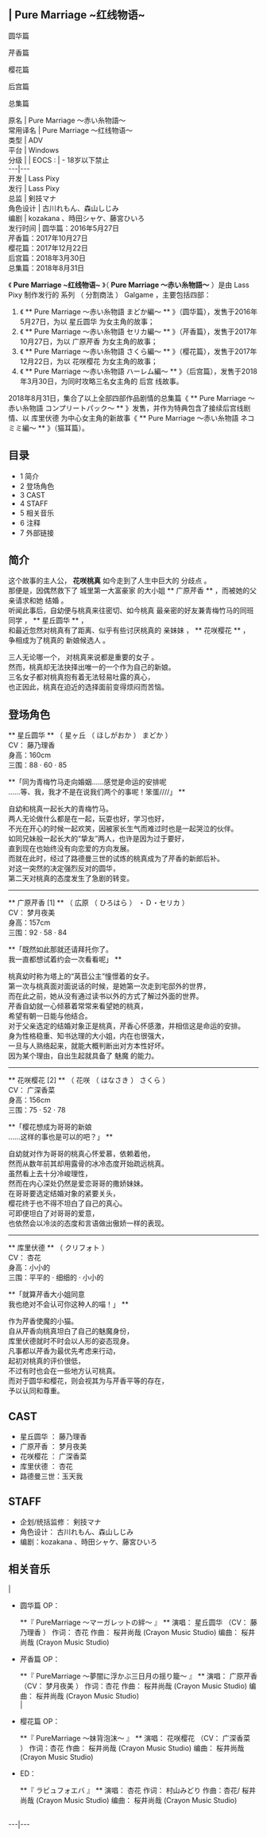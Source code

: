 |  Pure Marriage ~红线物语~  
---  
  
圆华篇

芹香篇

樱花篇

后宫篇

总集篇  
  
原名  |  Pure Marriage ～赤い糸物語～   
常用译名  |  Pure Marriage ～红线物语～   
类型  |  ADV   
平台  |  Windows   
分级  |  |  EOCS  :  |  \- 18岁以下禁止   
---|---  
开发  |  Lass Pixy   
发行  |  Lass Pixy   
总监  |  剣技マナ   
角色设计  |  古川れもん、森山しじみ   
编剧  |  kozakana  、時田シャケ、藤宮ひいろ   
发行时间  |  圆华篇：2016年5月27日   
芹香篇：2017年10月27日  
樱花篇：2017年12月22日  
后宫篇：2018年3月30日  
总集篇：2018年8月31日  
  
《 **Pure Marriage ~红线物语~** 》（  **Pure Marriage ～赤い糸物語～** ）是由  Lass Pixy  制作发行的
系列  （  分割商法  ）  Galgame  ，主要包括四部：

  1. 《 ** Pure Marriage ～赤い糸物語 まどか編～  ** 》（圆华篇），发售于2016年5月27日，为以  星丘圆华  为女主角的故事； 
  2. 《 ** Pure Marriage ～赤い糸物語 セリカ編～  ** 》（芹香篇），发售于2017年10月27日，为以  广原芹香  为女主角的故事； 
  3. 《 ** Pure Marriage ～赤い糸物語 さくら編～  ** 》（樱花篇），发售于2017年12月22日，为以  花咲樱花  为女主角的故事； 
  4. 《 ** Pure Marriage ～赤い糸物語 ハーレム編～  ** 》（后宫篇），发售于2018年3月30日，为同时攻略三名女主角的  后宫  线故事。 

2018年8月31日，集合了以上全部四部作品剧情的总集篇《 ** Pure Marriage ～赤い糸物語 コンプリートパック～  **
》发售，并作为特典包含了接续后宫线剧情、以  库里伏德  为中心女主角的新故事《 ** Pure Marriage ～赤い糸物語 ネコミミ編～  **
》（猫耳篇）。

##  目录

  * 1  简介 
  * 2  登场角色 
  * 3  CAST 
  * 4  STAFF 
  * 5  相关音乐 
  * 6  注释 
  * 7  外部链接 

##  简介

这个故事的主人公，  **花咲桃真** 如今走到了人生中巨大的  分歧点  。  
那便是，因偶然救下了  城里第一大富豪家  的大小姐  ** 广原芹香  ** ，而被她的父亲请求和她  结婚  。  
听闻此事后，自幼便与桃真来往密切、如今桃真  最亲密的好友兼青梅竹马的同班同学  ，  ** 星丘圆华  ** ，  
和最近忽然对桃真有了距离、似乎有些讨厌桃真的  亲妹妹  ，  ** 花咲樱花  ** ，  
争相成为了桃真的  新娘候选人  。  
  
三人无论哪一个，  对桃真来说都是重要的女子  。  
然而，桃真却无法抉择出唯一的一个作为自己的新娘。  
三名女子都对桃真抱有着无法轻易吐露的真心，  
也正因此，桃真在迫近的选择面前变得烦闷而苦恼。

##  登场角色

** 星丘圆华  ** （  星ヶ丘  （  ほしがおか  ）  まどか  ）  
CV：  藤乃理香  
身高：160cm  
三围：88 · 60 · 85  

**「同为青梅竹马走向婚姻……感觉是命运的安排呢  
……等、我，我才不是在说我们两个的事呢！笨蛋////」 **

自幼和桃真一起长大的青梅竹马。  
两人无论做什么都是在一起，玩耍也好，学习也好，  
不光在开心的时候一起欢笑，因被家长生气而难过时也是一起哭泣的伙伴。  
如同兄妹般一起长大的“挚友”两人，也许是因为过于要好，  
直到现在也始终没有向恋爱的方向发展。  
而就在此时，经过了路德曼三世的试炼的桃真成为了芹香的新郎后补。  
对这一突然的决定强烈反对的圆华，  
第二天对桃真的态度发生了急剧的转变。

* * *

** 广原芹香  [1]  ** （  広原  （  ひろはら  ）  ・Ｄ・セリカ  ）  
CV：  梦月夜美  
身高：157cm  
三围：92 · 58 · 84  

**「既然如此那就还请拜托你了。  
我一直都想试着约会一次看看呢」 **

桃真幼时称为塔上的“莴苣公主”憧憬着的女子。  
第一次与桃真面对面说话的时候，是她第一次走到宅邸外的世界，  
而在此之前，她从没有通过读书以外的方式了解过外面的世界。  
芹香自幼就一心倾慕着常常来看望她的桃真，  
希望有朝一日能与他结合。  
对于父亲选定的结婚对象正是桃真，芹香心怀感激，并相信这是命运的安排。  
身为性格稳重、知书达理的大小姐，内在也很强大，  
一旦与人熟络起来，就能大概判断出对方本性好坏。  
因为某个理由，自出生起就具备了  魅魔  的能力。

* * *

** 花咲樱花  [2]  ** （  花咲  （  はなさき  ）  さくら  ）  
CV：  广深香菜  
身高：156cm  
三围：75 · 52 · 78  

**「樱花想成为哥哥的新娘  
……这样的事也是可以的吧？」 **

自幼就对作为哥哥的桃真心怀爱慕，依赖着他，  
然而从数年前其却用露骨的冰冷态度开始疏远桃真。  
虽然看上去十分冷峻理性，  
然而在内心深处仍然是爱恋哥哥的撒娇妹妹。  
在哥哥要选定结婚对象的紧要关头，  
樱花终于也不得不坦白了自己的真心。  
可即便坦白了对哥哥的爱意，  
也依然会以冷淡的态度和言语做出傲娇一样的表现。

* * *

** 库里伏德  ** （  クリフォト  ）  
CV：  杏花  
身高：小小的  
三围：平平的 · 细细的 · 小小的  

**「就算芹香大小姐同意  
我也绝对不会认可你这种人的喵！」 **

作为芹香使魔的小猫。  
自从芹香向桃真坦白了自己的魅魔身份，  
库里伏德就时不时会以人形的姿态现身。  
凡事都以芹香为最优先考虑来行动，  
起初对桃真的评价很低，  
不过有时也会在一些地方认可桃真。  
而对于圆华和樱花，则会视其为与芹香平等的存在，  
予以认同和尊重。

  

##  CAST

  * 星丘圆华  ：  藤乃理香 
  * 广原芹香  ：  梦月夜美 
  * 花咲樱花  ：  广深香菜 
  * 库里伏德  ：  杏花 
  * 路德曼三世：玉天我 

##  STAFF

  * 企划/统括监修：  剣技マナ 
  * 角色设计：  古川れもん、森山しじみ 
  * 编剧：kozakana  、時田シャケ、藤宮ひいろ 

##  相关音乐

|

  * 圆华篇 OP： 

     **『 PureMarriage ～マーガレットの絆～  』 **
     演唱：  星丘圆华  （CV：  藤乃理香  ） 
     作词：  杏花 
     作曲：  桜井尚哉  (Crayon Music Studio) 
     编曲：  桜井尚哉  (Crayon Music Studio) 

  * 芹香篇 OP： 

     **『 PureMarriage ～夢闇に浮かぶ三日月の揺り籠～  』 **
     演唱：  广原芹香  （CV：  梦月夜美  ） 
     作词：杏花 
     作曲：  桜井尚哉  (Crayon Music Studio) 
     编曲：  桜井尚哉  (Crayon Music Studio) 
</br> | 

  * 樱花篇 OP： 

     **『 PureMarriage ～妹背泡沫～  』 **
     演唱：  花咲樱花  （CV：  广深香菜  ） 
     作词：杏花 
     作曲：  桜井尚哉  (Crayon Music Studio) 
     编曲：  桜井尚哉  (Crayon Music Studio) 

  * ED： 

     **『 ラビュフォエバ  』 **
     演唱：  杏花 
     作词：  村山みどり 
     作曲：杏花/  桜井尚哉  (Crayon Music Studio) 
     编曲：  桜井尚哉  (Crayon Music Studio) 
</br>  
---|---  
  